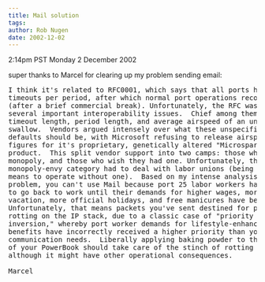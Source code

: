 ```yaml
---
title: Mail solution
tags: 
author: Rob Nugen
date: 2002-12-02
---
```


<p class=date>2:14pm PST Monday 2 December 2002</p>

<p>super thanks to Marcel for clearing up my problem sending email:</p>

<pre>
I think it's related to RFC0001, which says that all ports have three
timeouts per period, after which normal port operations recommence
(after a brief commercial break). Unfortunately, the RFC was vague on
several important interoperability issues.  Chief among them were
timeout length, period length, and average airspeed of an unladen
swallow.  Vendors argued intensely over what these unspecified
defaults should be, with Microsoft refusing to release airspeed
figures for it's proprietary, genetically altered "Microsparrow 3.1"
product.  This split vendor support into two camps: those who had a
monopoly, and those who wish they had one. Unfortunately, those in the
monopoly-envy category had to deal with labor unions (being without
means to operate without one).  Based on my intense analysis of your
problem, you can't use Mail because port 25 labor workers have refused
to go back to work until their demands for higher wages, more paid
vacation, more official holidays, and free manicures have been met.
Unfortunately, that means packets you've sent destined for port 25 are
rotting on the IP stack, due to a classic case of "priority
inversion," whereby port worker demands for lifestyle-enhancing plush
benefits have incorrectly received a higher priority than your
communication needs.  Liberally applying baking powder to the inside
of your PowerBook should take care of the stinch of rotting packets,
although it might have other operational consequences.

Marcel
</pre>
